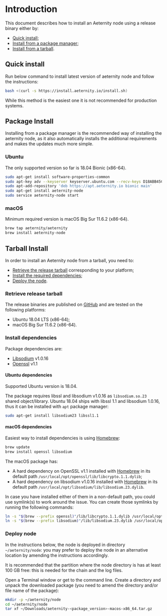 # Introduction

This document describes how to install an Aeternity node using a release binary either by:

* [Quick install](#quick-install);
* [Install from a package manager](#package-install);
* [Install from a tarball](#tarball-install).

## Quick install

Run below command to install latest version of aeternity node and follow the instructions:

```bash
bash <(curl -s https://install.aeternity.io/install.sh)
```

While this method is the easiest one it is not recommended for production systems.

## Package Install

Installing from a package manager is the recommended way of installing the aeternity node,
as it also automatically installs the additional requirements and makes the updates much more simple.

### Ubuntu

The only supported version so far is 18.04 Bionic (x86-64).

```bash
sudo apt-get install software-properties-common
sudo apt-key adv --keyserver keyserver.ubuntu.com --recv-keys D18ABB45C5AF91A0D835367E2106A773A40AFAEB
sudo apt-add-repository 'deb https://apt.aeternity.io bionic main'
sudo apt-get install aeternity-node
sudo service aeternity-node start
```

### macOS

Minimum required version is macOS Big Sur 11.6.2 (x86-64).

```bash
brew tap aeternity/aeternity
brew install aeternity-node
```

## Tarball Install

In order to install an Aeternity node from a tarball, you need to:

* [Retrieve the release tarball](#retrieve-release-tarball) corresponding to your platform;
* [Install the required dependencies](#install-dependencies);
* [Deploy the node](#deploy-node).

### Retrieve release tarball

The release binaries are published on [GitHub][releases] and are tested on the following platforms:

* Ubuntu 18.04 LTS (x86-64);
* macOS Big Sur 11.6.2 (x86-64).

[releases]: https://github.com/aeternity/aeternity/releases

### Install dependencies

Package dependencies are:

* [Libsodium](https://download.libsodium.org/doc/) v1.0.16
* [Openssl](https://www.openssl.org) v1.1

#### Ubuntu dependencies

Supported Ubuntu version is 18.04.

The package requires libssl and libsodium v1.0.16 as `libsodium.so.23` shared object/library.
Ubuntu 18.04 ships with libssl 1.1 and libsodium 1.0.16, thus it can be installed with `apt` package manager:

```bash
sudo apt-get install libsodium23 libssl1.1
```

#### macOS dependencies

Easiest way to install dependencies is using [Homebrew](https://brew.sh/):

```bash
brew update
brew install openssl libsodium
```

The macOS package has:

* A hard dependency on OpenSSL v1.1 installed with [Homebrew](https://brew.sh/) in its default path `/usr/local/opt/openssl/lib/libcrypto.1.1.dylib`;
* A hard dependency on libsodium v1.0.16 installed with [Homebrew](https://brew.sh/) in its default path `/usr/local/opt/libsodium/lib/libsodium.23.dylib`.

In case you have installed either of them in a non-default path, you could use symlink(s) to work around the issue.
You can create those symlinks by running the following commands:
```bash
ln -s "$(brew --prefix openssl)"/lib/libcrypto.1.1.dylib /usr/local/opt/openssl/lib/libcrypto.1.1.dylib
ln -s "$(brew --prefix libsodium)"/lib/libsodium.23.dylib /usr/local/opt/libsodium/lib/libsodium.23.dylib
```

### Deploy node

In the instructions below, the node is deployed in directory `~/aeternity/node`: you may prefer to deploy the node in an alternative location by amending the instructions accordingly.

It is recommended that the partition where the node directory is has at least 100 GB free: this is needed for the chain and the log files.

Open a Terminal window or get to the command line.
Create a directory and unpack the downloaded package (you need to amend the directory and/or file name of the package):
```bash
mkdir -p ~/aeternity/node
cd ~/aeternity/node
tar xf ~/Downloads/aeternity-<package_version>-macos-x86_64.tar.gz
```
